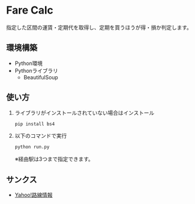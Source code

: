 # Fare Calc

指定した区間の運賃・定期代を取得し、定期を買うほうが得・損か判定します。

## 環境構築
* Python環境
* Pythonライブラリ
    * BeautifulSoup

## 使い方
1. ライブラリがインストールされていない場合はインストール
    ```sh
    pip install bs4
    ```
2. 以下のコマンドで実行
    ```sh
    python run.py
    ```
    ※経由駅は3つまで指定できます。

## サンクス
* [Yahoo!路線情報](https://transit.yahoo.co.jp/)
